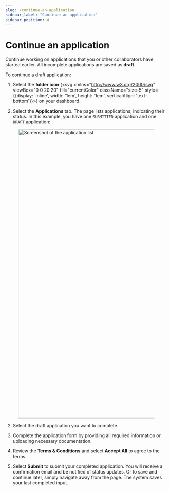 ```yaml
---
slug: /continue-an-application
sidebar_label: "Continue an application"
sidebar_position: 4
---
```


# Continue an application

Continue working on applications that you or other collaborators have started earlier. All incomplete applications are saved as **draft**.

To continue a draft application:

1. Select the **folder icon** (<svg xmlns="http://www.w3.org/2000/svg" viewBox="0 0 20 20" fill="currentColor" className="size-5" style={{display: 'inline', width: '1em', height: '1em', verticalAlign: 'text-bottom'}}><path d="M4.75 3A1.75 1.75 0 0 0 3 4.75v2.752l.104-.002h13.792c.035 0 .07 0 .104.002V6.75A1.75 1.75 0 0 0 15.25 5h-3.836a.25.25 0 0 1-.177-.073L9.823 3.513A1.75 1.75 0 0 0 8.586 3H4.75ZM3.104 9a1.75 1.75 0 0 0-1.673 2.265l1.385 4.5A1.75 1.75 0 0 0 4.488 17h11.023a1.75 1.75 0 0 0 1.673-1.235l1.386-4.5A1.75 1.75 0 0 0 16.896 9H3.104Z"/></svg>) on your dashboard. 

2. Select the **Applications** tab. The page lists applications, indicating their status. In this example, you have one `SUBMITTED` application and one `DRAFT` application:

<figure>
    <img src="img/request-access/application-list.png" alt="Screenshot of the application list" width="900" />
    <figcaption></figcaption>
</figure>

2. Select the draft application you want to complete. 

3. Complete the application form by providing all required information or uploading necessary documentation.

4. Review the **Terms & Conditions** and select **Accept All** to agree to the terms.

5. Select **Submit** to submit your completed application. You will receive a confirmation email and be notified of status updates. Or to save and continue later, simply navigate away from the page. The system saves your last completed input.
